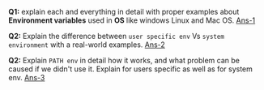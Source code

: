 **Q1:** explain each and everything in detail with proper examples about **Environment variables** used in **OS** like windows Linux and Mac OS. [Ans-1]()

**Q2:** Explain the difference between `user specific env` Vs `system environment` with a real-world examples. [Ans-2]()

**Q2:** Explain `PATH env` in detail how it works, and what problem can be caused if we didn't use it. Explain for users specific as well as for system env. [Ans-3]()

